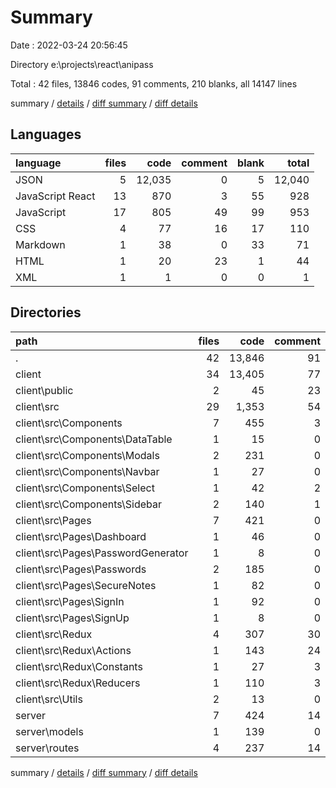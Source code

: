 # Summary

Date : 2022-03-24 20:56:45

Directory e:\projects\react\anipass

Total : 42 files,  13846 codes, 91 comments, 210 blanks, all 14147 lines

summary / [details](details.md) / [diff summary](diff.md) / [diff details](diff-details.md)

## Languages
| language | files | code | comment | blank | total |
| :--- | ---: | ---: | ---: | ---: | ---: |
| JSON | 5 | 12,035 | 0 | 5 | 12,040 |
| JavaScript React | 13 | 870 | 3 | 55 | 928 |
| JavaScript | 17 | 805 | 49 | 99 | 953 |
| CSS | 4 | 77 | 16 | 17 | 110 |
| Markdown | 1 | 38 | 0 | 33 | 71 |
| HTML | 1 | 20 | 23 | 1 | 44 |
| XML | 1 | 1 | 0 | 0 | 1 |

## Directories
| path | files | code | comment | blank | total |
| :--- | ---: | ---: | ---: | ---: | ---: |
| . | 42 | 13,846 | 91 | 210 | 14,147 |
| client | 34 | 13,405 | 77 | 162 | 13,644 |
| client\public | 2 | 45 | 23 | 2 | 70 |
| client\src | 29 | 1,353 | 54 | 125 | 1,532 |
| client\src\Components | 7 | 455 | 3 | 28 | 486 |
| client\src\Components\DataTable | 1 | 15 | 0 | 2 | 17 |
| client\src\Components\Modals | 2 | 231 | 0 | 8 | 239 |
| client\src\Components\Navbar | 1 | 27 | 0 | 3 | 30 |
| client\src\Components\Select | 1 | 42 | 2 | 6 | 50 |
| client\src\Components\Sidebar | 2 | 140 | 1 | 9 | 150 |
| client\src\Pages | 7 | 421 | 0 | 29 | 450 |
| client\src\Pages\Dashboard | 1 | 46 | 0 | 5 | 51 |
| client\src\Pages\PasswordGenerator | 1 | 8 | 0 | 2 | 10 |
| client\src\Pages\Passwords | 2 | 185 | 0 | 8 | 193 |
| client\src\Pages\SecureNotes | 1 | 82 | 0 | 6 | 88 |
| client\src\Pages\SignIn | 1 | 92 | 0 | 6 | 98 |
| client\src\Pages\SignUp | 1 | 8 | 0 | 2 | 10 |
| client\src\Redux | 4 | 307 | 30 | 36 | 373 |
| client\src\Redux\Actions | 1 | 143 | 24 | 11 | 178 |
| client\src\Redux\Constants | 1 | 27 | 3 | 9 | 39 |
| client\src\Redux\Reducers | 1 | 110 | 3 | 11 | 124 |
| client\src\Utils | 2 | 13 | 0 | 6 | 19 |
| server | 7 | 424 | 14 | 47 | 485 |
| server\models | 1 | 139 | 0 | 11 | 150 |
| server\routes | 4 | 237 | 14 | 31 | 282 |

summary / [details](details.md) / [diff summary](diff.md) / [diff details](diff-details.md)
